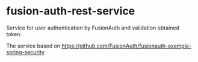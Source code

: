 # fusion-auth-rest-service
Service for user authentication by FusionAuth and validation obtained token.

The service based on https://github.com/FusionAuth/fusionauth-example-spring-security
